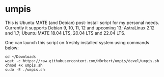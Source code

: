 # umpis

This is Ubuntu MATE (and Debian) post-install script for my personal needs.
Currently it supports Debian 9, 10, 11, 12 and upcoming 13; AstraLinux 2.12 and 1.7; Ubuntu MATE 18.04 LTS, 20.04 LTS and 22.04 LTS.

One can launch this script on freshly installed system using commands below:

```
cd ~/Downloads
wget -c https://raw.githubusercontent.com/N0rbert/umpis/devel/umpis.sh
chmod +x umpis.sh
sudo -E ./umpis.sh
```

